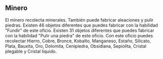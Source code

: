 ## Minero
El minero recolecta minerales. También puede fabricar aleaciones y pulir piedras.
Existen 46 objetos diferentes que puedes fabricar con la habilidad "Fundir" de este oficio.
Existen 31 objetos diferentes que puedes fabricar con la habilidad "Pulir una piedra" de este oficio.
Con este oficio puedes recolectar Hierro, Cobre, Bronce, Kobalto, Manganeso, Estaño, Silicato, Plata, Bauxita, Oro, Dolomita, Cenipiedra, Obsidiana, Sepiolita, Cristal plegable y Cristal líquido.